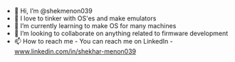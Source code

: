 - 👋 Hi, I’m @shekmenon039
- 👀 I love to tinker with OS'es and make emulators
- 🌱 I’m currently learning to make OS for many machines
- 💞️ I’m looking to collaborate on anything related to firmware development
- 📫 How to reach me - You can reach me on LinkedIn - www.linkedin.com/in/shekhar-menon039

<!---
shekmenon039/shekmenon039 is a ✨ special ✨ repository because its `README.md` (this file) appears on your GitHub profile.
You can click the Preview link to take a look at your changes.
--->

